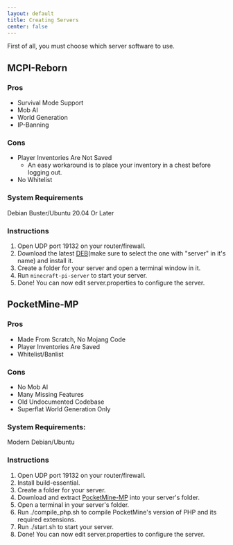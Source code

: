 ```yaml
---
layout: default
title: Creating Servers
center: false
---
```


First of all, you must choose which server software to use.

## MCPI-Reborn

### Pros
- Survival Mode Support
- Mob AI
- World Generation
- IP-Banning

### Cons
- Player Inventories Are Not Saved
  - An easy workaround is to place your inventory in a chest before logging out.
- No Whitelist

### System Requirements
Debian Buster/Ubuntu 20.04 Or Later

### Instructions
1. Open UDP port 19132 on your router/firewall.
2. Download the latest [DEB](https://jenkins.thebrokenrail.com/job/minecraft-pi-reborn/job/master/lastSuccessfulBuild/artifact/out/deb/)(make sure to select the one with "server" in it's name) and install it.
3. Create a folder for your server and open a terminal window in it.
4. Run ``minecraft-pi-server`` to start your server.
5. Done! You can now edit server.properties to configure the server.

## PocketMine-MP

### Pros
- Made From Scratch, No Mojang Code
- Player Inventories Are Saved
- Whitelist/Banlist

### Cons
- No Mob AI
- Many Missing Features
- Old Undocumented Codebase
- Superflat World Generation Only

### System Requirements:
Modern Debian/Ubuntu

### Instructions
1. Open UDP port 19132 on your router/firewall.
2. Install build-essential.
3. Create a folder for your server.
4. Download and extract [PocketMine-MP](https://github.com/MCPI-Devs/PocketMine-MP/archive/thebrokenrail.zip) into your server's folder.
5. Open a terminal in your server's folder.
6. Run ./compile_php.sh to compile PocketMine's version of PHP and its required extensions.
7. Run ./start.sh to start your server.
8. Done! You can now edit server.properties to configure the server.
